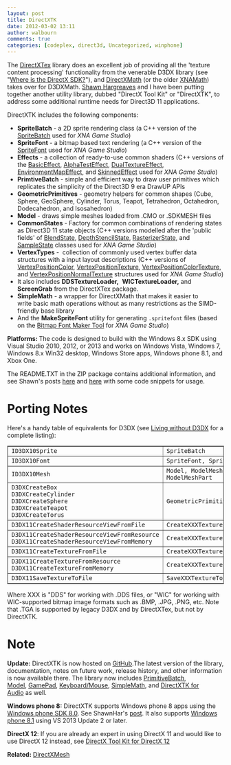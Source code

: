 ```yaml
---
layout: post
title: DirectXTK
date: 2012-03-02 13:11
author: walbourn
comments: true
categories: [codeplex, direct3d, Uncategorized, winphone]
---
```

The <a href="http://blogs.msdn.com/b/chuckw/archive/2011/10/28/directxtex.aspx">DirectXTex</a> library does an excellent job of providing all the 'texture content processing' functionality from the venerable D3DX library (see "<a href="http://blogs.msdn.com/b/chuckw/archive/2012/03/22/where-is-the-directx-sdk.aspx">Where is the DirectX SDK?</a>"), and <a href="http://blogs.msdn.com/b/chuckw/archive/2012/03/27/introducing-directxmath.aspx">DirectXMath</a> (or the older <a href="http://blogs.msdn.com/b/chuckw/archive/2011/02/23/xna-math-version-2-04.aspx">XNAMath</a>) takes over for D3DXMath. <a href="http://blogs.msdn.com/b/shawnhar/">Shawn Hargreaves</a> and I have been putting together another utility library, dubbed "DirectX Tool Kit" or "DirectXTK", to address some additional runtime needs for Direct3D 11 applications.

DirectXTK includes the following components:
<ul>
 	<li><strong>SpriteBatch</strong> - a 2D sprite rendering class (a C++ version of the <a href="http://msdn.microsoft.com/en-us/library/bb199034.aspx">SpriteBatch</a> used for <em>XNA Game Studio</em>)</li>
 	<li><strong>SpriteFont</strong> - a bitmap based text rendering (a C++ version of the <a href="http://msdn.microsoft.com/en-us/library/microsoft.xna.framework.graphics.spritefont.aspx">SpriteFont</a> used for <em>XNA Game Studio</em>)</li>
 	<li><strong>Effects</strong> - a collection of ready-to-use common shaders (C++ versions of the <a href="http://msdn.microsoft.com/en-us/library/microsoft.xna.framework.graphics.basiceffect.aspx">BasicEffect</a>, <a href="http://msdn.microsoft.com/en-us/library/microsoft.xna.framework.graphics.alphatesteffect.aspx">AlphaTestEffect</a>, <a href="http://msdn.microsoft.com/en-us/library/microsoft.xna.framework.graphics.dualtextureeffect.aspx">DualTextureEffect</a>, <a href="http://msdn.microsoft.com/en-us/library/microsoft.xna.framework.graphics.environmentmapeffect.aspx">EnvironmentMapEffect</a>, and <a href="http://msdn.microsoft.com/en-us/library/microsoft.xna.framework.graphics.skinnedeffect.aspx">SkinnedEffect</a> used for <em>XNA Game Studio</em>)</li>
 	<li><strong>PrimtiveBatch</strong> - simple and efficient way to draw user primitives which replicates the simplicity of the Direct3D 9 era DrawUP APIs</li>
 	<li><strong>GeometricPrimitives</strong> - geometry helpers for common shapes (Cube, Sphere, GeoSphere, Cylinder, Torus, Teapot, Tetrahedron, Octahedron, Dodecahedron, and Isosahedron)</li>
 	<li><strong>Model</strong> - draws simple meshes loaded from .CMO or .SDKMESH files</li>
 	<li><strong>CommonStates</strong> - Factory for common combinations of rendering states as Direct3D 11 state objects (C++ versions modelled after the 'public fields' of <a href="http://msdn.microsoft.com/en-us/library/microsoft.xna.framework.graphics.blendstate_fields.aspx">BlendState</a>, <a href="http://msdn.microsoft.com/en-us/library/microsoft.xna.framework.graphics.depthstencilstate_fields.aspx">DepthStencilState</a>, <a href="http://msdn.microsoft.com/en-us/library/microsoft.xna.framework.graphics.rasterizerstate_fields.aspx">RasterizerState</a>, and <a href="http://msdn.microsoft.com/en-us/library/microsoft.xna.framework.graphics.samplerstate_fields.aspx">SampleState</a> classes used for <em>XNA Game Studio</em>)</li>
 	<li><strong>VertexTypes</strong> -  collection of commonly used vertex buffer data structures with a input layout descriptions (C++ versions of <a href="http://msdn.microsoft.com/en-us/library/microsoft.xna.framework.graphics.vertexpositioncolor.aspx">VertexPositionColor</a>, <a href="http://msdn.microsoft.com/en-us/library/microsoft.xna.framework.graphics.vertexpositiontexture.aspx">VertexPositionTexture</a>, <a href="http://msdn.microsoft.com/en-us/library/microsoft.xna.framework.graphics.vertexpositioncolortexture.aspx">VertexPositionColorTexture</a>, and <a href="http://msdn.microsoft.com/en-us/library/microsoft.xna.framework.graphics.vertexpositionnormaltexture.aspx">VertexPositionNormalTexture</a> structures used for <em>XNA Game Studio</em>)</li>
 	<li>It also includes <strong>DDSTextureLoader,</strong>  <strong>WICTextureLoader,</strong> and <strong>ScreenGrab</strong> from the DirectXTex package.</li>
 	<li><strong>SimpleMath</strong> - a wrapper for DirectXMath that makes it easier to write basic math operations without as many restrictions as the SIMD-friendly base library</li>
 	<li>And the <strong>MakeSpriteFont</strong> utility for generating <code>.spritefont</code> files (based on the <a href="http://create.msdn.com/en-US/education/catalog/utility/bitmap_font_maker">Bitmap Font Maker Tool</a> for <em>XNA Game Studio</em>)</li>
</ul>
<strong>Platforms: </strong>The code is designed to build with the Windows 8.x SDK using Visual Studio 2010, 2012, or 2013 and works on Windows Vista, Windows 7, Windows 8.x Win32 desktop, Windows Store apps, Windows phone 8.1, and Xbox One.

The README.TXT in the ZIP package contains additional information, and see Shawn's posts <a href="http://blogs.msdn.com/b/shawnhar/archive/2012/03/02/spritebatch-and-basiceffect-for-c-direct3d-11.aspx">here</a> and <a href="http://blogs.msdn.com/b/shawnhar/archive/2012/05/02/directxtk-now-includes-spritefont.aspx">here</a> with some code snippets for usage.
<h1>Porting Notes</h1>
Here's a handy table of equivalents for D3DX (see <a href="http://blogs.msdn.com/b/chuckw/archive/2013/08/21/living-without-d3dx.aspx">Living without D3DX</a> for a complete listing):
<table border="1">
<tbody>
<tr>
<td><code>ID3DX10Sprite</code></td>
<td><code>SpriteBatch</code></td>
</tr>
<tr>
<td><code>ID3DX10Font</code></td>
<td><code>SpriteFont, SpriteBatch</code></td>
</tr>
<tr>
<td><code>ID3DX10Mesh</code></td>
<td><code>Model, ModelMesh, ModelMeshPart</code></td>
</tr>
<tr>
<td><code>D3DXCreateBox
D3DXCreateCylinder
D3DXCreateSphere
D3DXCreateTeapot
D3DXCreateTorus</code></td>
<td><code>GeometricPrimitive</code></td>
</tr>
<tr>
<td><code>D3DX11CreateShaderResourceViewFromFile</code></td>
<td><code>CreateXXXTextureFromFile</code></td>
</tr>
<tr>
<td><code>D3DX11CreateShaderResourceViewFromResource
D3DX11CreateShaderResourceViewFromMemory</code></td>
<td><code>CreateXXXTextureFromMemory</code></td>
</tr>
<tr>
<td><code>D3DX11CreateTextureFromFile</code></td>
<td><code>CreateXXXTextureFromFile</code></td>
</tr>
<tr>
<td><code>D3DX11CreateTextureFromResource
D3DX11CreateTextureFromMemory </code></td>
<td><code>CreateXXXTextureFromMemory</code></td>
</tr>
<tr>
<td><code>D3DX11SaveTextureToFile</code></td>
<td><code>SaveXXXTextureToFile</code></td>
</tr>
</tbody>
</table>
Where XXX is "DDS" for working with .DDS files, or "WIC" for working with WIC-supported bitmap image formats such as .BMP, .JPG, .PNG, etc. Note that .TGA is supported by legacy D3DX and by DirectXTex, but not by DirectXTK.
<h1>Note</h1>
<strong>Update:</strong> DirectXTK is now hosted on <a href="https://github.com/Microsoft/DirectXTK">GitHub</a>.The latest version of the library, documentation, notes on future work, release history, and other information is now available there. The library now includes <a href="http://blogs.msdn.com/b/shawnhar/archive/2012/10/12/directxtk-primitivebatch-helper-makes-it-easy-to-draw-user-primitives-with-d3d11.aspx">PrimitiveBatch</a>, <a href="http://blogs.msdn.com/b/shawnhar/archive/2013/01/25/directxtk-now-supports-loading-and-drawing-3d-models.aspx">Model</a>, <a href="http://blogs.msdn.com/b/chuckw/archive/2014/09/05/directx-tool-kit-now-with-gamepads.aspx">GamePad</a>, <a href="https://blogs.msdn.microsoft.com/chuckw/2015/08/06/directx-tool-kit-keyboard-and-mouse-support/">Keyboard/Mouse</a>, <a href="https://blogs.msdn.microsoft.com/shawnhar/2013/01/08/simplemath-a-simplified-wrapper-for-directxmath/">SimpleMath</a>, and <a href="http://blogs.msdn.com/b/chuckw/archive/2013/12/24/directx-tool-kit-for-audio.aspx">DirectXTK for Audio</a> as well.

<strong>Windows phone 8:</strong> DirectXTK supports Windows phone 8 apps using the <a href="http://go.microsoft.com/fwlink/?LinkID=261873">Windows phone SDK 8.0</a>. See ShawnHar's <a href="http://blogs.msdn.com/b/shawnhar/archive/2012/10/30/directx-tool-kit-now-supports-windows-phone-8.aspx">post</a>. It also supports <a href="http://blogs.msdn.com/b/shawnhar/archive/2014/04/03/windows-phone-8-1.aspx">Windows phone 8.1</a> using VS 2013 Update 2 or later.

<strong>DirectX 12</strong>: If you are already an expert in using DirectX 11 and would like to use DirectX 12 instead, see <a href="https://blogs.msdn.microsoft.com/chuckw/2016/07/18/directx-tool-kit-for-directx-12/">DirectX Tool Kit for DirectX 12</a>

<strong>Related:</strong> <a href="http://blogs.msdn.com/b/chuckw/archive/2014/06/27/directxmesh.aspx">DirectXMesh</a>
